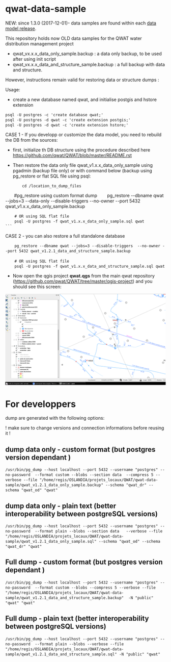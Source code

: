 # qwat-data-sample

NEW: since 1.3.0 (2017-12-01)- data samples are found within each [data model release](https://github.com/qwat/qwat-data-model/releases). 

This repository holds now OLD data samples for the QWAT water distribution management project

 - qwat_vx.x.x_data_only_sample.backup : a data only backup, to be used after using init script
 - qwat_vx.x.x_data_and_structure_sample.backup : a full backup with data and structure.

However, instructions remain valid for restoring data or structure dumps :

Usage:

- create a new database named qwat, and initialise postgis and hstore extension
```
psql -U postgres -c 'create database qwat;'
psql -U postgres -d qwat -c 'create extension postgis;'
psql -U postgres -d qwat -c 'create extension hstore;'
```

CASE 1 - If you developp or customize the data model, you need to rebuild the DB from the sources:

  - first, initialize th DB structure using the procedure described here https://github.com/qwat/QWAT/blob/master/README.rst

  - Then restore the data only file qwat_v1.x.x_data_only_sample using pgadmin  (backup file only) or with command below (backup using pg_restore or flat SQL file using psql:
 
    ```
        cd /location_to_dump_files
        #pg_restore using custom format dump
        pg_restore --dbname qwat --jobs=3 --data-only --disable-triggers  --no-owner --port 5432 qwat_v1.x.x_data_only_sample.backup 
        
        # OR using SQL flat file
        psql -U postgres -f qwat_v1.x.x_data_only_sample.sql qwat
    ```
   

CASE 2 - you can also restore a full standalone database

        pg_restore --dbname qwat --jobs=3 --disable-triggers  --no-owner --port 5432 qwat_v1.2.1_data_and_structure_sample.backup
        
        # OR using SQL flat file
        psql -U postgres -f qwat_v1.x.x_data_and_structure_sample.sql qwat



 - Now open the qgis project **qwat.qgs** from the main qwat repository (https://github.com/qwat/QWAT/tree/master/qgis-project)
and you should see this screen:

![qwat-demo](qgis.png)


# For developpers

dump are generated with the following options: 

 ! make sure to change versions and connection informations before reusing it !


## dump data only - custom format (but postgres version dependant ) 
```
/usr/bin/pg_dump --host localhost --port 5432 --username "postgres" --no-password  --format custom --blobs --section data  --compress 5 --verbose --file "/home/regis/OSLANDIA/projets_locaux/QWAT/qwat-data-sample/qwat_v1.2.1_data_only_sample.backup" --schema "qwat_dr" --schema "qwat_od" "qwat"
```

## dump data only - plain text (better interoperability between postgreSQL versions)

```
/usr/bin/pg_dump --host localhost --port 5432 --username "postgres" --no-password  --format plain --blobs --section data   --verbose --file "/home/regis/OSLANDIA/projets_locaux/QWAT/qwat-data-sample/qwat_v1.2.1_data_only_sample.sql" --schema "qwat_od" --schema "qwat_dr" "qwat"
```


## Full dump - custom format (but postgres version dependant )

```
/usr/bin/pg_dump --host localhost --port 5432 --username "postgres" --no-password  --format custom --blobs --compress 5 --verbose --file "/home/regis/OSLANDIA/projets_locaux/QWAT/qwat-data-sample/qwat_v1.2.1_data_and_structure_sample.backup"  -N "public" "qwat" "qwat"
```


## Full dump - plain text (better interoperability between postgreSQL versions)

```
/usr/bin/pg_dump --host localhost --port 5432 --username "postgres" --no-password  --format plain --blobs --verbose --file "/home/regis/OSLANDIA/projets_locaux/QWAT/qwat-data-sample/qwat_v1.2.1_data_and_structure_sample.sql" -N "public" "qwat"
```



